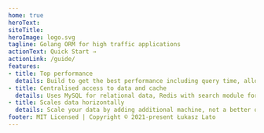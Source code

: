 ```yaml
---
home: true
heroText:  
siteTitle: 
heroImage: logo.svg
tagline: Golang ORM for high traffic applications
actionText: Quick Start →
actionLink: /guide/
features:
- title: Top performance
  details: Build to get the best performance including query time, allocated memory, number of requests to data layer.
- title: Centralised access to data and cache
  details: Uses MySQL for relational data, Redis with search module for in-memory database, message broker and full text search.
- title: Scales data horizontally
  details: Scale your data by adding additional machine, not a better one. With BeeORM it's even simpler you may think.
footer: MIT Licensed | Copyright © 2021-present Łukasz Lato
---
```

